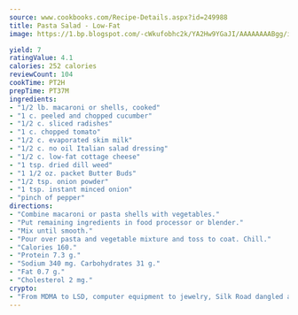 ```yaml
---
source: www.cookbooks.com/Recipe-Details.aspx?id=249988
title: Pasta Salad - Low-Fat
image: https://1.bp.blogspot.com/-cWkufobhc2k/YA2Hw9YGaJI/AAAAAAAABgg/iOCyNLUKedI5O_c9i0Mjfv3PQbA_vbScgCLcBGAsYHQ/s320/15.png

yield: 7
ratingValue: 4.1
calories: 252 calories
reviewCount: 104
cookTime: PT2H
prepTime: PT37M
ingredients:
- "1/2 lb. macaroni or shells, cooked"
- "1 c. peeled and chopped cucumber"
- "1/2 c. sliced radishes"
- "1 c. chopped tomato"
- "1/2 c. evaporated skim milk"
- "1/2 c. no oil Italian salad dressing"
- "1/2 c. low-fat cottage cheese"
- "1 tsp. dried dill weed"
- "1 1/2 oz. packet Butter Buds"
- "1/2 tsp. onion powder"
- "1 tsp. instant minced onion"
- "pinch of pepper"
directions:
- "Combine macaroni or pasta shells with vegetables."
- "Put remaining ingredients in food processor or blender."
- "Mix until smooth."
- "Pour over pasta and vegetable mixture and toss to coat. Chill."
- "Calories 160."
- "Protein 7.3 g."
- "Sodium 340 mg. Carbohydrates 31 g."
- "Fat 0.7 g."
- "Cholesterol 2 mg."
crypto:
- "From MDMA to LSD, computer equipment to jewelry, Silk Road dangled a menu listing all the greatest things Bitcoin can buy."
---
```

